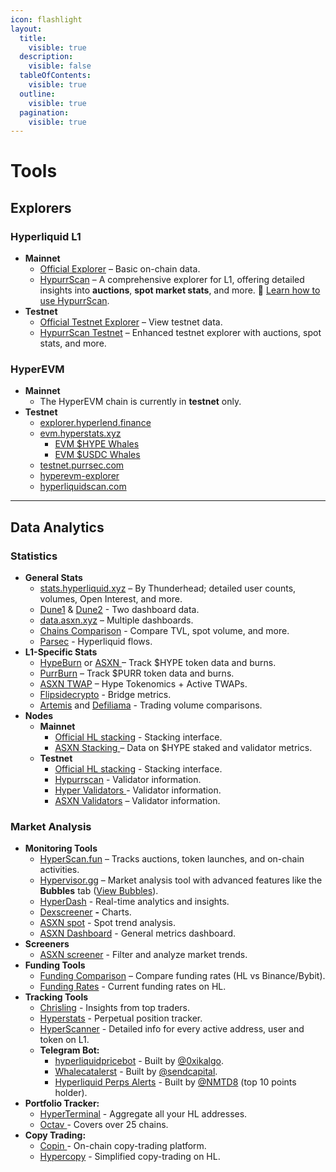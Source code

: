 ```yaml
---
icon: flashlight
layout:
  title:
    visible: true
  description:
    visible: false
  tableOfContents:
    visible: true
  outline:
    visible: true
  pagination:
    visible: true
---
```


# Tools

## Explorers

### Hyperliquid L1

* **Mainnet**
  * [Official Explorer](https://app.hyperliquid.xyz/explorer) – Basic on-chain data.
  * [HypurrScan](https://hypurrscan.io/) – A comprehensive explorer for L1, offering detailed insights into **auctions**, **spot market stats**, and more. 📖 [Learn how to use HypurrScan](https://x.com/HypurrScan/status/1826398417641463842).
* **Testnet**
  * [Official Testnet Explorer](https://app.hyperliquid-testnet.xyz/explorer) – View testnet data.
  * [HypurrScan Testnet](https://testnet.hypurrscan.io/) – Enhanced testnet explorer with auctions, spot stats, and more.

### HyperEVM

* **Mainnet**
  * The HyperEVM chain is currently in **testnet** only.
* **Testnet**
  * [explorer.hyperlend.finance](https://explorer.hyperlend.finance/)
  * [evm.hyperstats.xyz](https://evm.hyperstats.xyz/)
    * [EVM $HYPE Whales](https://hyperstats.xyz/evm/hype)
    * [EVM $USDC Whales](https://hyperstats.xyz/evm/usdc)
  * [testnet.purrsec.com](https://testnet.purrsec.com/)
  * [hyperevm-explorer](https://hyperevm-explorer.vercel.app/)
  * [hyperliquidscan.com](https://www.hyperliquidscan.com/)

***

## Data Analytics

### Statistics

* **General Stats**
  * [stats.hyperliquid.xyz](https://stats.hyperliquid.xyz/) – By Thunderhead; detailed user counts, volumes, Open Interest, and more.
  * [Dune1](https://dune.com/uwusanauwu/perps) & [Dune2](https://dune.com/x3research/hyperliquid) - Two dashboard data.
  * [data.asxn.xyz](https://data.asxn.xyz/)  – Multiple dashboards.
  * [Chains Comparison](https://defillama.com/chains) - Compare TVL, spot volume, and more.
  * [Parsec](https://parsec.fi/layout/kez/PssG-HFO) - Hyperliquid flows.
* **L1-Specific Stats**
  * [HypeBurn](https://www.hypeburn.fun/leaderboard) or [ASXN ](https://data.asxn.xyz/dashboard/hype-burn)– Track $HYPE token data and burns.
  * [PurrBurn](https://www.purrburn.fun/) – Track $PURR token data and burns.
  * [ASXN TWAP](https://data.asxn.xyz/dashboard/hype) – Hype Tokenomics + Active TWAPs.
  * [Flipsidecrypto](https://flipsidecrypto.xyz/pine/hyperliquid-bridge-metrics-lxNyGO) - Bridge metrics.
  * [Artemis](https://app.artemis.xyz/sectors) and [Defiliama](https://defillama.com/perps) - Trading volume comparisons.
* **Nodes**
  * **Mainnet**
    * [Official HL stacking](https://app.hyperliquid.xyz/staking) - Stacking interface.
    * [ASXN Stacking ](https://data.asxn.xyz/dashboard/hype-staking)–  Data on $HYPE staked and validator metrics.
  * **Testnet**
    * [Official HL stacking](https://app.hyperliquid-testnet.xyz/staking) - Stacking interface.
    * [Hypurrscan](https://testnet.hypurrscan.io/staking) -  Validator information.
    * [Hyper Validators ](https://hyper-validators.bharvest.io/)- Validator information.
    * [ASXN Validators](https://hyperliquid.asxn.xyz/staking) – Validator information.

### Market Analysis

* **Monitoring Tools**
  * [HyperScan.fun](https://hyperscan.fun/) – Tracks auctions, token launches, and on-chain activities.
  * [Hypervisor.gg](https://hypervisor.gg/dashboard) – Market analysis tool with advanced features like the **Bubbles** tab ([View Bubbles](https://hypervisor.gg/bubbles)).
  * [HyperDash](https://hyperdash.info/) - Real-time analytics and insights.
  * [Dexscreener](https://dexscreener.com/hyperliquid) **-** Charts.
  * [ASXN spot](https://data.asxn.xyz/dashboard/spot-holder-trend) - Spot trend analysis.
  * [ASXN Dashboard](https://hyperliquid.asxn.xyz/all_metrics) - General metrics dashboard.
* **Screeners**
  * [ASXN screener](https://hyperliquid.asxn.xyz/all_metrics) - Filter and analyze market trends.
* **Funding Tools**
  * [Funding Comparison](https://app.hyperliquid.xyz/fundingComparison) – Compare funding rates (HL vs Binance/Bybit).
  * [Funding Rates](https://www.r72.fi/derivative/hyperliquid) - Current funding rates on HL.
* **Tracking Tools**
  * [Chrisling](https://hyperliquid.chrisling.dev) - Insights from top traders.
  * [Hyperstats](https://hyperstats.xyz/?search=) - Perpetual position tracker.
  * [HyperScanner](https://www.hyperscanner.app/) - Detailed info for every active address, user and token on L1.
  * **Telegram Bot:**
    * _‍_[hyperliquidpricebot](https://t.me/hyperliquidpricebot) - Built by [@0xikalgo](https://x.com/0xikalgo).
    * [Whalecatalerst](https://t.me/whalecatalerts) - Built by [@sendcapital](https://x.com/sendcapital).
    * [Hyperliquid Perps Alerts](https://t.me/hyperliquid_tracker) - Built by [@NMTD8](https://x.com/NMTD8) (top 10 points holder).
* **Portfolio Tracker:**
  * [HyperTerminal](https://hyperterminal.xyz/) - Aggregate all your HL addresses.
  * [Octav ](https://app.octav.fi/)- Covers over 25 chains.
* **Copy Trading:**
  * [Copin ](https://app.copin.io/explorer?protocol=HYPERLIQUID)- On-chain copy-trading platform.
  * [Hypercopy](https://hypercopy.xyz/) - Simplified copy-trading on HL.






